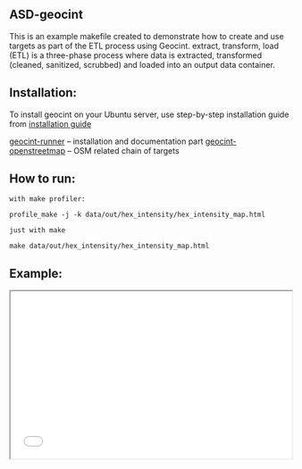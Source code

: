 ## ASD-geocint
This is an example makefile created to demonstrate how to create and use targets as part of the ETL process using Geocint.
extract, transform, load (ETL) is a three-phase process where data is extracted, transformed (cleaned, sanitized, scrubbed) and loaded into an output data container.


## Installation:

To install geocint on your Ubuntu server, use step-by-step installation guide from [installation guide](https://github.com/konturio/geocint-runner/DOCUMENTATION.md)

[geocint-runner](https://github.com/konturio/geocint-runner) – installation and documentation part
[geocint-openstreetmap](https://github.com/konturio/geocint-openstreetmap) – OSM related chain of targets

## How to run:

```
with make profiler:

profile_make -j -k data/out/hex_intensity/hex_intensity_map.html

just with make

make data/out/hex_intensity/hex_intensity_map.html
```

## Example:

<iframe
  src="hex_intensity_map.html"
  style="width:100%; height:300px;"
></iframe>
